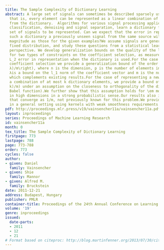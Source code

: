 ```yaml
---
title: The Sample Complexity of Dictionary Learning
abstract: A large set of signals can sometimes be described sparsely using a dictionary,
  that is, every element can be represented as a linear combination of few elements
  from the dictionary.  Algorithms for various signal processing applications, including
  classification, denoising and signal separation, learn a dictionary from a given
  set of signals to be represented. Can we expect that the error in representing by
  such a dictionary a previously unseen signal from the same source will be of similar
  magnitude as those for the given examples?We assume signals are generated from a
  fixed distribution, and study these questions from a statistical learning theory
  perspective. We develop generalization bounds on the quality of the learned dictionary
  for two types of constraints on the coefficient selection, as measured by the expected
  L_2 error in representation when the dictionary is used.For the case of l_1 regularized
  coefficient selection we provide a generalization bound of the order of O\left(\sqrtnp\ln(m
  λ)/m\right), where n is the dimension, p is the number of elements in the dictionary,
  λis a bound on the l_1 norm of the coefficient vector and m is the number of samples,
  which complements existing results.For the case of representing a new signal as
  a combination of at most k dictionary elements, we provide a bound ofthe order O(\sqrtnp\ln(m
  k)/m) under an assumption on the closeness to orthogonality of the dictionary (low
  Babel function).We further show that this assumption holds for \em most dictionaries
  in high dimensions in a strong probabilistic sense.Our results also include bounds
  that converge as 1/m, not previously known for this problem.We provide similar results
  in a general setting using kernels with weak smoothness requirements.
pdf: http://proceedings.mlr.press/v19/vainsencher11a/vainsencher11a.pdf
layout: inproceedings
series: Proceedings of Machine Learning Research
id: vainsencher11a
month: 0
tex_title: The Sample Complexity of Dictionary Learning
firstpage: 773
lastpage: 788
page: 773-788
order: 773
cycles: false
author:
- given: Daniel
  family: Vainsencher
- given: Shie
  family: Mannor
- given: Alfred M.
  family: Bruckstein
date: 2011-12-21
address: Budapest, Hungary
publisher: PMLR
container-title: Proceedings of the 24th Annual Conference on Learning Theory
volume: '19'
genre: inproceedings
issued:
  date-parts:
  - 2011
  - 12
  - 21
# Format based on citeproc: http://blog.martinfenner.org/2013/07/30/citeproc-yaml-for-bibliographies/
---
```

